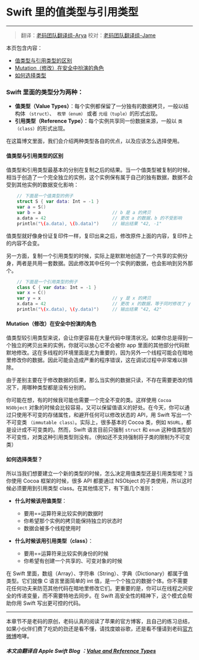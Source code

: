 # Swift 里的值类型与引用类型
-----------------

> 翻译：[老码团队翻译组-Arya](http://weibo.com/littlekok/)
> 校对：[老码团队翻译组-Jame](http://weibo.com/u/5241713117)

本页包含内容：

- [值类型与引用类型的区别](#difference-two)
- [Mutation（修改）在安全中扮演的角色](#act-in=mutation)
- [如何选择类型](#how-to-choose)

### Swift 里面的类型分为两种：

* **值类型（Value Types）**：每个实例都保留了一分独有的数据拷贝，一般以结构体 `（struct）`、` 枚举（enum）` 或者 `元组（tuple）`的形式出现。
* **引用类型（Reference Type）**：每个实例共享同一份数据来源，一般以 `类（class）`的形式出现。

在这篇博文里面，我们会介绍两种类型各自的优点，以及应该怎么选择使用。

<a name="difference-two"></a>
#### 值类型与引用类型的区别

值类型和引用类型最基本的分别在复制之后的结果。当一个值类型被复制的时候，相当于创造了一个完全独立的实例，这个实例保有属于自己的独有数据，数据不会受到其他实例的数据变化影响：

```swift
	// 下面是一个值类型的例子
	struct S { var data: Int = -1 }
	var a = S()
	var b = a							// b 是 a 的拷贝
	a.data = 42							// 更改 a 的数据，b 的不受影响
	println("\(a.data), \(b.data)")		// 输出结果 "42, -1"
```

值类型就好像身份证复印件一样，复印出来之后，修改原件上面的内容，复印件上的内容不会变。

另一方面，复制一个引用类型的时候，实际上是默默地创造了一个共享的实例分身，两者是共用一套数据。因此修改其中任何一个实例的数据，也会影响到另外那个。

```swift
	// 下面是一个引用类型的例子
	class C { var data: Int = -1 }
	var x = C()
	var y = x							// y 是 x 的拷贝
	x.data = 42							// 更改 x 的数据，等于同时修改了 y
	println("\(x.data), \(y.data)")		// 输出结果 "42, 42"
```

<a name="act-in=mutation"></a>
#### Mutation（修改）在安全中扮演的角色

值类型较引用类型来说，会让你更容易在大量代码中理清状况。如果你总是得到一个独立的拷贝出来的实例，你就可以放心它不会被你 app 里面的其他部分代码默默地修改。这在多线程的环境里面是尤为重要的，因为另外一个线程可能会在暗地里修改你的数据。因此可能会造成严重的程序错误，这在调试过程中非常难以排除。

由于差别主要在于修改数据的后果，那么当实例的数据只读，不存在需要更改的情况下，用哪种类型都是没有分别的。

你可能在想，有的时候我可能也需要一个完全不变的类。这样使用 `Cocoa NSObject` 对象的时候会比较容易，又可以保留值语义的好处。在今天，你可以通过只使用不可变的存储属性，和避开任何可以修改状态的 API，用 Swift 写出一个不可变类 `（immutable class）`。实际上，很多基本的 Cocoa 类，例如 `NSURL`，都是设计成不可变类的。然而，Swift 语言目前只强制 `struct` 和 `enum` 这种值类型的不可变性，对类这种引用类型则没有。（例如还不支持强制将子类的限制为不可变类）

<a name="how-to-choose"></a>
#### 如何选择类型？

所以当我们想要建立一个新的类型的时候，怎么决定用值类型还是引用类型呢？当你使用 Cocoa 框架的时候，很多 API 都要通过 NSObject 的子类使用，所以这时候必须要用到引用类型 class。在其他情况下，有下面几个准则：

* **什么时候该用值类型**：
	* 要用==运算符来比较实例的数据时
	* 你希望那个实例的拷贝能保持独立的状态时
	* 数据会被多个线程使用时

* **什么时候该用引用类型（class）**：
	* 要用==运算符来比较实例身份的时候
	* 你希望有创建一个共享的、可变对象的时候

在 Swift 里面，数组（Array）、字符串（String）、字典（Dictionary）都属于值类型。它们就像 C 语言里面简单的 int 值，是一个个独立的数据个体。你不需要花任何功夫来防范其他代码在暗地里修改它们。更重要的是，你可以在线程之间安全的传递变量，而不需要特地去同步。在 Swift 高安全性的精神下，这个模式会帮助你用 Swift 写出更可控的代码。

-----------------
本章节不是老码的原创，老码认真的阅读了苹果的官方博客，且自己的练习总结，如果小伙伴们费了吃奶的劲还是看不懂，请找度娘谷歌，还是看不懂请到老码[官方微博](http://weibo.com/u/5241713117)咆哮。

##### 本文由翻译自 Apple Swift Blog ：[Value and Reference Types](https://developer.apple.com/swift/blog/?id=10)
